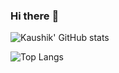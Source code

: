 ### Hi there <span class="wave">👋</span>

![Kaushik' GitHub stats](https://github-readme-stats.vercel.app/api?username=kaushiksathvara&show_icons=true&theme=dark)

![Top Langs](https://github-readme-stats.vercel.app/api/top-langs/?username=kaushiksathvara&layout=compact&theme=dark)


<!--
**KaushikSathvara/KaushikSathvara** is a ✨ _special_ ✨ repository because its `README.md` (this file) appears on your GitHub profile.

Here are some ideas to get you started:

- 🔭 I’m currently working on ...
- 🌱 I’m currently learning ...
- 👯 I’m looking to collaborate on ...
- 🤔 I’m looking for help with ...
- 💬 Ask me about ...
- 📫 How to reach me: ...
- 😄 Pronouns: ...
- ⚡ Fun fact: ...
-->
